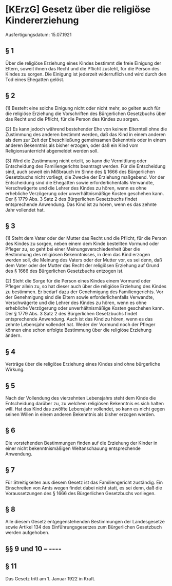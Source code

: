 # [KErzG] Gesetz über die religiöse Kindererziehung

Ausfertigungsdatum: 15.07.1921

 

## § 1

Über die religiöse Erziehung eines Kindes bestimmt die freie Einigung der Eltern, soweit ihnen das Recht und die Pflicht zusteht, für die Person des Kindes zu sorgen. Die Einigung ist jederzeit widerruflich und wird durch den Tod eines Ehegatten gelöst.


## § 2

(1) Besteht eine solche Einigung nicht oder nicht mehr, so gelten auch für die religiöse Erziehung die Vorschriften des Bürgerlichen Gesetzbuchs über das Recht und die Pflicht, für die Person des Kindes zu sorgen.

(2) Es kann jedoch während bestehender Ehe von keinem Elternteil ohne die Zustimmung des anderen bestimmt werden, daß das Kind in einem anderen als dem zur Zeit der Eheschließung gemeinsamen Bekenntnis oder in einem anderen Bekenntnis als bisher erzogen, oder daß ein Kind vom Religionsunterricht abgemeldet werden soll.

(3) Wird die Zustimmung nicht erteilt, so kann die Vermittlung oder Entscheidung des Familiengerichts beantragt werden. Für die Entscheidung sind, auch soweit ein Mißbrauch im Sinne des § 1666 des Bürgerlichen Gesetzbuchs nicht vorliegt, die Zwecke der Erziehung maßgebend. Vor der Entscheidung sind die Ehegatten sowie erforderlichenfalls Verwandte, Verschwägerte und die Lehrer des Kindes zu hören, wenn es ohne erhebliche Verzögerung oder unverhältnismäßige Kosten geschehen kann. Der § 1779 Abs. 3 Satz 2 des Bürgerlichen Gesetzbuchs findet entsprechende Anwendung. Das Kind ist zu hören, wenn es das zehnte Jahr vollendet hat.


## § 3

(1) Steht dem Vater oder der Mutter das Recht und die Pflicht, für die Person des Kindes zu sorgen, neben einem dem Kinde bestellten Vormund oder Pfleger zu, so geht bei einer Meinungsverschiedenheit über die Bestimmung des religiösen Bekenntnisses, in dem das Kind erzogen werden soll, die Meinung des Vaters oder der Mutter vor, es sei denn, daß dem Vater oder der Mutter das Recht der religiösen Erziehung auf Grund des § 1666 des Bürgerlichen Gesetzbuchs entzogen ist.

(2) Steht die Sorge für die Person eines Kindes einem Vormund oder Pfleger allein zu, so hat dieser auch über die religiöse Erziehung des Kindes zu bestimmen. Er bedarf dazu der Genehmigung des Familiengerichts. Vor der Genehmigung sind die Eltern sowie erforderlichenfalls Verwandte, Verschwägerte und die Lehrer des Kindes zu hören, wenn es ohne erhebliche Verzögerung oder unverhältnismäßige Kosten geschehen kann. Der § 1779 Abs. 3 Satz 2 des Bürgerlichen Gesetzbuchs findet entsprechende Anwendung. Auch ist das Kind zu hören, wenn es das zehnte Lebensjahr vollendet hat. Weder der Vormund noch der Pfleger können eine schon erfolgte Bestimmung über die religiöse Erziehung ändern.


## § 4

Verträge über die religiöse Erziehung eines Kindes sind ohne bürgerliche Wirkung.


## § 5

Nach der Vollendung des vierzehnten Lebensjahrs steht dem Kinde die Entscheidung darüber zu, zu welchem religiösen Bekenntnis es sich halten will. Hat das Kind das zwölfte Lebensjahr vollendet, so kann es nicht gegen seinen Willen in einem anderen Bekenntnis als bisher erzogen werden.


## § 6

Die vorstehenden Bestimmungen finden auf die Erziehung der Kinder in einer nicht bekenntnismäßigen Weltanschauung entsprechende Anwendung.


## § 7

Für Streitigkeiten aus diesem Gesetz ist das Familiengericht zuständig. Ein Einschreiten von Amts wegen findet dabei nicht statt, es sei denn, daß die Voraussetzungen des § 1666 des Bürgerlichen Gesetzbuchs vorliegen.


## § 8

Alle diesem Gesetz entgegenstehenden Bestimmungen der Landesgesetze sowie Artikel 134 des Einführungsgesetzes zum Bürgerlichen Gesetzbuch werden aufgehoben.


## §§ 9 und 10 – ----


## § 11

Das Gesetz tritt am 1. Januar 1922 in Kraft.
